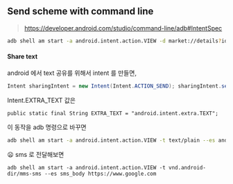 


## Send scheme with command line

> https://developer.android.com/studio/command-line/adb#IntentSpec


```bash
adb shell am start -a android.intent.action.VIEW -d market://details?id=krow.dev.scheme
```

#### Share text

android 에서 text 공유를 위해서 intent 를 만들면, 

```java
Intent sharingIntent = new Intent(Intent.ACTION_SEND); sharingIntent.setType("text/html"); sharingIntent.putExtra(Intent.EXTRA_TEXT, "https://www.google.com");
```

Intent.EXTRA_TEXT 값은 
```
public static final String EXTRA_TEXT = "android.intent.extra.TEXT";
```

이 동작을 adb 명령으로 바꾸면
```bash
adb shell am start -a android.intent.action.VIEW -t text/plain --es android.intent.extra.TEXT https://www.google.com
```


:frowning:  sms 로 전달해보면
```
adb shell am start -a android.intent.action.VIEW -t vnd.android-dir/mms-sms --es sms_body https://www.google.com
```

<!--stackedit_data:
eyJoaXN0b3J5IjpbMjA2NzEzMjUxOSwtMTM2MjgzMTQxNywtMj
A0Mzk4NzM5Nyw0NjI2NTQ2MjEsLTEzMTIwMjMyNDgsMTU0MTk2
ODMyXX0=
-->